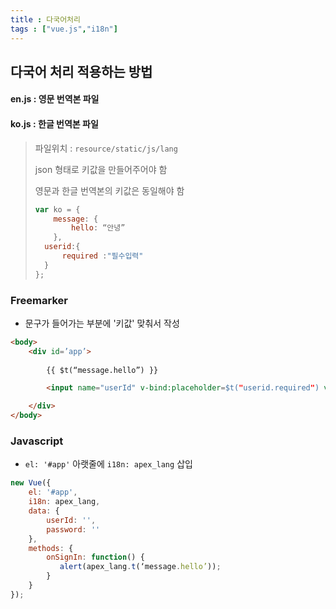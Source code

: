 ```yaml
---
title : 다국어처리
tags : ["vue.js","i18n"]
---
```




## 다국어 처리 적용하는 방법

#### en.js : 영문 번역본 파일

#### ko.js : 한글 번역본 파일 

> 파일위치 : `resource/static/js/lang`
>
> json 형태로 키값을 만들어주어야 함
>
> 영문과 한글 번역본의 키값은 동일해야 함
>
> ```javascript
> var ko = {
>     message: {
>         hello: “안녕”
>     },
> 	userid:{
> 		required :"필수입력"
> 	}
> };
> ```
>
> 

### Freemarker

* 문구가 들어가는 부분에 '키값' 맞춰서 작성

```html
<body>
    <div id=’app’>
      
        {{ $t(“message.hello”) }}

        <input name="userId" v-bind:placeholder=$t("userid.required") v-model="userId">

    </div>
</body>

```

### Javascript

* `el: '#app'` 아랫줄에 `i18n: apex_lang` 삽입

```javascript
new Vue({
    el: '#app',
    i18n: apex_lang,
    data: {
        userId: '',
        password: ''
    },
    methods: {
        onSignIn: function() {
           alert(apex_lang.t(‘message.hello’));
        }
    }
});
```

